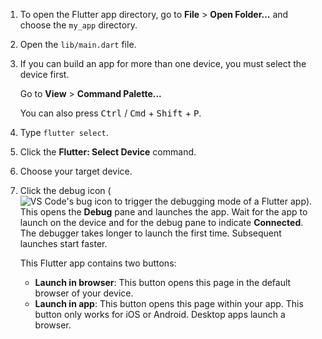 1. To open the Flutter app directory, go to
   **File** <span aria-label="and then">></span>
   **Open Folder...** and choose the `my_app` directory.

1. Open the `lib/main.dart` file.

1. If you can build an app for more than one device,
   you must select the device first.

   Go to
   **View** <span aria-label="and then">></span>
   **Command Palette...**

   You can also press <kbd>Ctrl</kbd> / <kbd>Cmd</kbd> +
   <kbd>Shift</kbd> + <kbd>P</kbd>.

1. Type `flutter select`.

1. Click the **Flutter: Select Device** command.

1. Choose your target device.

1. Click the debug icon
   (![VS Code's bug icon to trigger the debugging mode of a Flutter app](/assets/images/docs/testing/debugging/vscode-ui/icons/debug.png)).
   This opens the **Debug** pane and launches the app.
   Wait for the app to launch on the device and for the debug pane to
   indicate **Connected**.
   The debugger takes longer to launch the first time.
   Subsequent launches start faster.

   This Flutter app contains two buttons:

   - **Launch in browser**: This button opens this page in the
     default browser of your device.
   - **Launch in app**: This button opens this page within your app.
     This button only works for iOS or Android. Desktop apps launch a browser.